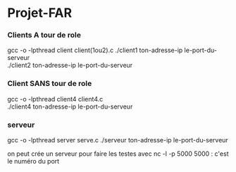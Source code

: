 # Projet-FAR

### Clients A tour de role 
gcc -o -lpthread client client(1ou2).c
./client1 ton-adresse-ip le-port-du-serveur  
./client2 ton-adresse-ip le-port-du-serveur  


### Client SANS tour de role 
gcc -o -lpthread client4 client4.c  
./client4 ton-adresse-ip le-port-du-serveur  



### serveur 
gcc -o -lpthread server serve.c
./serveur ton-adresse-ip le-port-du-serveur

on peut crée un serveur pour faire les testes avec 
nc -l -p 5000 
5000 : c'est le numéro du port
